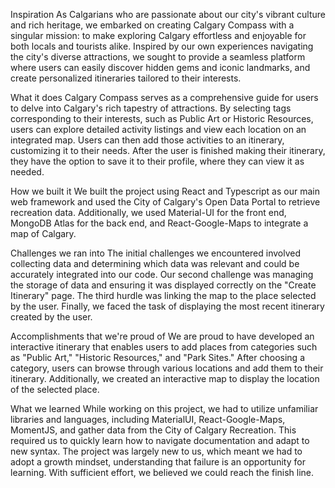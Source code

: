 Inspiration
As Calgarians who are passionate about our city's vibrant culture and rich heritage, we embarked on creating Calgary Compass with a singular mission: to make exploring Calgary effortless and enjoyable for both locals and tourists alike. Inspired by our own experiences navigating the city's diverse attractions, we sought to provide a seamless platform where users can easily discover hidden gems and iconic landmarks, and create personalized itineraries tailored to their interests.

What it does
Calgary Compass serves as a comprehensive guide for users to delve into Calgary's rich tapestry of attractions. By selecting tags corresponding to their interests, such as Public Art or Historic Resources, users can explore detailed activity listings and view each location on an integrated map. Users can then add those activities to an itinerary, customizing it to their needs. After the user is finished making their itinerary, they have the option to save it to their profile, where they can view it as needed.

How we built it
We built the project using React and Typescript as our main web framework and used the City of Calgary's Open Data Portal to retrieve recreation data. Additionally, we used Material-UI for the front end, MongoDB Atlas for the back end, and React-Google-Maps to integrate a map of Calgary.

Challenges we ran into
The initial challenges we encountered involved collecting data and determining which data was relevant and could be accurately integrated into our code. Our second challenge was managing the storage of data and ensuring it was displayed correctly on the "Create Itinerary" page. The third hurdle was linking the map to the place selected by the user. Finally, we faced the task of displaying the most recent itinerary created by the user.

Accomplishments that we're proud of
We are proud to have developed an interactive itinerary that enables users to add places from categories such as "Public Art," "Historic Resources," and "Park Sites." After choosing a category, users can browse through various locations and add them to their itinerary. Additionally, we created an interactive map to display the location of the selected place.

What we learned
While working on this project, we had to utilize unfamiliar libraries and languages, including MaterialUI, React-Google-Maps, MomentJS, and gather data from the City of Calgary Recreation. This required us to quickly learn how to navigate documentation and adapt to new syntax. The project was largely new to us, which meant we had to adopt a growth mindset, understanding that failure is an opportunity for learning. With sufficient effort, we believed we could reach the finish line.
